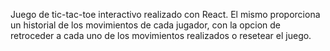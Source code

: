 Juego de tic-tac-toe interactivo realizado con React. El mismo proporciona un historial de los movimientos de cada jugador, con la opcion de retroceder a cada uno de los movimientos realizados o resetear el juego. 